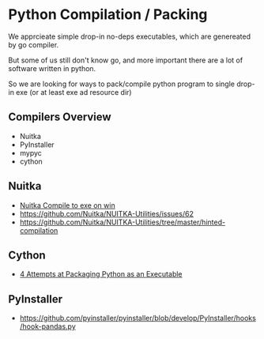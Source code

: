 # Python Compilation / Packing

We apprcieate simple drop-in no-deps executables,
which are genereated by go compiler.

But some of us still don't know go,
and more important there are a lot of software written in python.

So we are looking for ways to pack/compile python program to
single drop-in exe (or at least exe ad resource dir)

## Compilers Overview

- Nuitka
- PyInstaller
- mypyc
- cython

## Nuitka

- [Nuitka Compile to exe on win](https://stackoverflow.com/questions/49831163/compile-python-3-6-script-to-standalone-exe-with-nuitka-on-windows-10)
- https://github.com/Nuitka/NUITKA-Utilities/issues/62
- https://github.com/Nuitka/NUITKA-Utilities/tree/master/hinted-compilation


## Cython

- [4 Attempts at Packaging Python as an Executable](https://tryexceptpass.org/article/package-python-as-executable/)

## PyInstaller

- https://github.com/pyinstaller/pyinstaller/blob/develop/PyInstaller/hooks/hook-pandas.py
